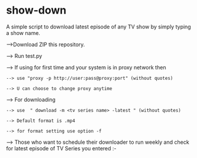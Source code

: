# show-down
A simple script to download latest episode of any TV show by simply typing a show name.

-->Download ZIP this repository.

--> Run test.py 

--> If using for first time and your system is in proxy network then

    --> use "proxy -p http://user:pass@proxy:port" (without quotes)

    --> U can choose to change proxy anytime
    
--> For downloading 

    --> use  " download -m <tv series name> -latest " (without quotes)
    
    --> Default format is .mp4

    --> for format setting use option -f

--> Those who want to schedule their downloader to run weekly and check for latest episode of TV Series you entered :-
     
     


